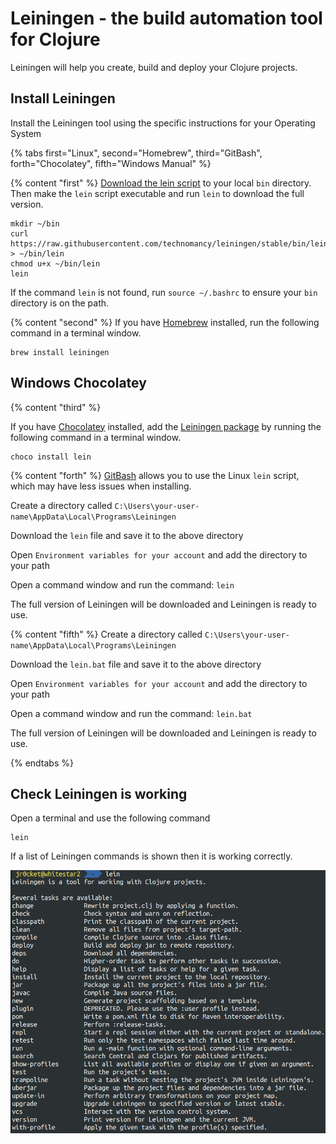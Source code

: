 # Leiningen - the build automation tool for Clojure

Leiningen will help you create, build and deploy your Clojure projects.


## Install Leiningen

Install the Leiningen tool using the specific instructions for your Operating System

<!-- Operating System specific instructions -->
{% tabs first="Linux", second="Homebrew", third="GitBash", forth="Chocolatey", fifth="Windows Manual" %}


{% content "first" %}
[Download the lein script](https://raw.githubusercontent.com/technomancy/leiningen/stable/bin/lein) to your local `bin` directory.  Then make the `lein` script executable and run `lein` to download the full version.

```shell
mkdir ~/bin
curl https://raw.githubusercontent.com/technomancy/leiningen/stable/bin/lein > ~/bin/lein
chmod u+x ~/bin/lein
lein
```
If the command `lein` is not found, run `source ~/.bashrc` to ensure your `bin` directory is on the path.


{% content "second" %}
If you have [Homebrew](https://brew.sh/) installed, run the following command in a terminal window.

```shell
brew install leiningen
```

## Windows Chocolatey
{% content "third" %}

If you have [Chocolatey](https://chocolatey.org/) installed, add the [Leiningen package](https://chocolatey.org/packages/Lein) by running the following command in a terminal window.

```shell
choco install lein
```

{% content "forth" %}
[GitBash](https://gitforwindows.org/) allows you to use the Linux `lein` script, which may have less issues when installing.

Create a directory called `C:\Users\your-user-name\AppData\Local\Programs\Leiningen`

Download the `lein` file and save it to the above directory

Open `Environment variables for your account` and add the directory to your path

Open a command window and run the command: `lein`

The full version of Leiningen will be downloaded and Leiningen is ready to use.



{% content "fifth" %}
Create a directory called `C:\Users\your-user-name\AppData\Local\Programs\Leiningen`

Download the `lein.bat` file and save it to the above directory

Open `Environment variables for your account` and add the directory to your path

Open a command window and run the command: `lein.bat`

The full version of Leiningen will be downloaded and Leiningen is ready to use.


{% endtabs %}
<!-- End of Operating System specific instructions -->



## Check Leiningen is working

Open a terminal and use the following command

```shell
lein
```

If a list of Leiningen commands is shown then it is working correctly.

![Leiningen help](/images/leiningen-help.png)
